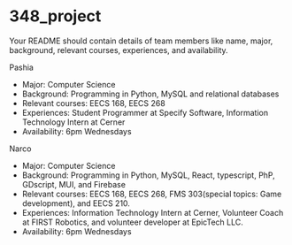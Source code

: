 # 348_project

Your README should contain details of team members like name, major, background, relevant courses, experiences, and availability.

Pashia
  - Major: Computer Science
  - Background: Programming in Python, MySQL and relational databases
  - Relevant courses: EECS 168, EECS 268
  - Experiences: Student Programmer at Specify Software, Information Technology Intern at Cerner
  - Availability: 6pm Wednesdays

Narco
  - Major: Computer Science
  - Background: Programming in Python, MySQL,  React, typescript, PhP, GDscript, MUI, and Firebase
  - Relevant courses: EECS 168, EECS 268, FMS 303(special topics: Game development), and EECS 210.
  - Experiences: Information Technology Intern at Cerner, Volunteer Coach at FIRST Robotics, and volunteer developer at EpicTech LLC.
  - Availability: 6pm Wednesdays
